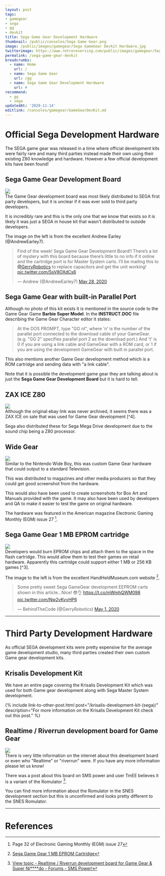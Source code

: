 ```yaml
---
layout: post
tags: 
- gamegear
- sega
- gg
- devkit
title: Sega Game Gear Development Hardware
thumbnail: /public/consoles/Sega Game Gear.png
image: /public/images/gamegear/Sega GameGear Devkit Hardware.jpg
twitterimage: https://www.retroreversing.com/public/images/gamegear/Sega GameGear Devkit Hardware.jpg
permalink: /sega-game-gear-devkit
breadcrumbs:
  - name: Home
    url: /
  - name: Sega Game Gear
    url: /gg
  - name: Sega Game Gear Development Hardware
    url: #
recommend: 
  - gg
  - sega
updatedAt: '2020-11-14'
editlink: /consoles/gamegear/GameGearDevKit.md
---
```


# Official Sega Development Hardware
The SEGA game gear was released in a time where official development kits were fairly rare and many third parties instead made their own using their existing Z80 knowledge and hardware. However a few official development kits have been found!

## Sega Game Gear Development Board
<section class="postSection">
    <img src="/public/images/gamegear/Sega Game Gear Development Board.jpg" class="wow slideInLeft postImage" />

 <div markdown="1">
The Game Gear development board was most likely distributed to SEGA first party developers, but it is unclear if it was ever sold to third party developers.

It is incredibly rare and this is the only one that we know that exists so it is likely it was just a SEGA in house kit that wasn't distributed to outside developers.

The image on the left is from the excellent Andrew Earley (@AndrewEarley7).
 </div>
</section> 

<blockquote class="twitter-tweet"><p lang="en" dir="ltr">Find of the week! Sega Game Gear Development Board!! There’s a lot of mystery with this board because there’s little to no info if it online and the cartridge port is for Master System carts. I’ll be mailing this to <a href="https://twitter.com/GerryRobotics?ref_src=twsrc%5Etfw">@GerryRobotics</a> to replace capacitors and get the unit working! <a href="https://t.co/SsV8OXdCs6">pic.twitter.com/SsV8OXdCs6</a></p>&mdash; Andrew (@AndrewEarley7) <a href="https://twitter.com/AndrewEarley7/status/1266102158614654976?ref_src=twsrc%5Etfw">May 28, 2020</a></blockquote> <script async src="https://platform.twitter.com/widgets.js" charset="utf-8"></script>


## Sega Game Gear with built-in Parallel Port
Although no photo of this kit exists it is mentioned in the source code to the Game Gear Game **Barbie Super Model**. In the **INSTRUCT.DOC** file describing the Game Gear Character editor it states:
> At the DOS PROMPT, type "GG nt", where 'n' is the number
>	of the parallel port connected to the download cable of 
>		your GameGear.  (e.g. "GG 2" specifies parallel port 2
>		as the download port.)  And 't' is 0 if you are using
>		a link cable and GameGear with a ROM card, or 1 if
>		you are using the development GameGear with built in
>		parallel port.

This also mentions another Game Gear development method which is a ROM cartridge and sending data with "a link cable".

Note that it is possible the development game gear they are talking about is just the **Sega Game Gear Development Board** but it is hard to tell.

## ZAX ICE Z80
<section class="postSection">
    <img src="/public/images/gamegear/Sega ZAX ICE Z80.jpg" class="wow slideInLeft postImage" />

 <div markdown="1">
Although the original ebay link was never archived, it seems there was a ZAX ICE on sale that was used for Game Gear development [^4].

Sega also distributed these for Sega Mega Drive development due to the sound chip being a Z80 processor.
 </div>
</section> 



## Wide Gear
<section class="postSection">
    <img src="/public/images/gamegear/Sega Wide Gear.jpg" class="wow slideInLeft postImage" />

 <div markdown="1">
Similar to the Nintendo Wide Boy, this was custom Game Gear hardware that could output to a standard Television. 

This was distributed to magazines and other media producers so that they could get good screenshot from the hardware.

This would also have been used to create screenshots for Box Art and Manuals provided with the game. It may also have been used by developers and QA to make it easier to test the game on original hardware.

The hardware was featured in the American magazine Electronic Gaming Monthly (EGM) issue 27 [^2].
 </div>
</section> 

## Sega Game Gear 1 MB EPROM cartridge
<section class="postSection">
    <img src="/public/images/gamegear/Sega Game Gear 1 MB EPROM cartridge.jpg" class="wow slideInLeft postImage" />

 <div markdown="1">
Developers would burn EPROM chips and attach them to the space in the flash cartridge. This would allow them to test their games on retail hardware. Apparently this cartridge could support either 1 MB or 256 KB games [^3].

The image to the left is from the excellent HandHeldMuseum.com website [^3].
 </div>
</section> 

<blockquote class="twitter-tweet"><p lang="en" dir="ltr">Some pretty sweet Sega GameGear development EEPROM carts shown in this article...Nice! 😎👌 <a href="https://t.co/mWmhQWM098">https://t.co/mWmhQWM098</a> <a href="https://t.co/Nw2vKvvHP6">pic.twitter.com/Nw2vKvvHP6</a></p>&mdash; BehindTheCode (@GerryRobotics) <a href="https://twitter.com/GerryRobotics/status/1256359547976978439?ref_src=twsrc%5Etfw">May 1, 2020</a></blockquote> <script async src="https://platform.twitter.com/widgets.js" charset="utf-8"></script>


---
# Third Party Development Hardware
As official SEGA development kits were pretty expensive for the average game development studio, many third parties created their own custom Game gear development kits. 

## Krisalis Development Kit
We have an entire page covering the Krisalis Development Kit which was used for both Game gear development along with Sega Master System development.

{% include link-to-other-post.html post="/krisalis-development-kit-(sega)/" description="For more information on the Krisalis Development Kit check out this post." %}

## Realtime / Riverrun development board for Game Gear
<section class="postSection">
    <img src="/public/images/gamegear/Super Nintendo Sega Game Gear Software Development Board.jpg" class="wow slideInLeft postImage" />

 <div markdown="1">
There is very little information on the internet about this development board or even who "Realtime" or "riverrun" were. If you have any more information please let us know!

There was a post about this board on SMS power and user TmEE believes it is a variant of the Romulator [^5]. 

You can find more information about the Romulator in the SNES development section but this is unconfirmed and looks pretty different to the SNES Romulator.
 </div>
</section> 

---
# References
[^1]: [Wide Gear (console)](https://segaretro.org/Wide_Gear_(console))
[^2]: Page 32 of Electronic Gaming Monthly (EGM) issue 27
[^3]: [Sega Game Gear 1 MB EPROM Cartridge](http://devkits.handheldmuseum.com/GG_1MBEPROM.htm)
[^4]: [View topic - Gamegear dev kit - Forums - SMS Power!](https://www.smspower.org/forums/8090-GamegearDevKit)
[^5]: [View topic - Realtime / Riverrun development board for Game Gear & Super Ni****do - Forums - SMS Power!](https://www.smspower.org/forums/14418-RealtimeRiverrunDevelopmentBoardForGameGearSuperNiDo#76384)
